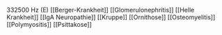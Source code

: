 332500 Hz (E)
[[Berger-Krankheit]]
[[Glomerulonephritis]]
[[Helle Krankheit]]
[[IgA Neuropathie]]
[[Kruppe]]
[[Ornithose]]
[[Osteomyelitis]]
[[Polymyositis]]
[[Psittakose]]